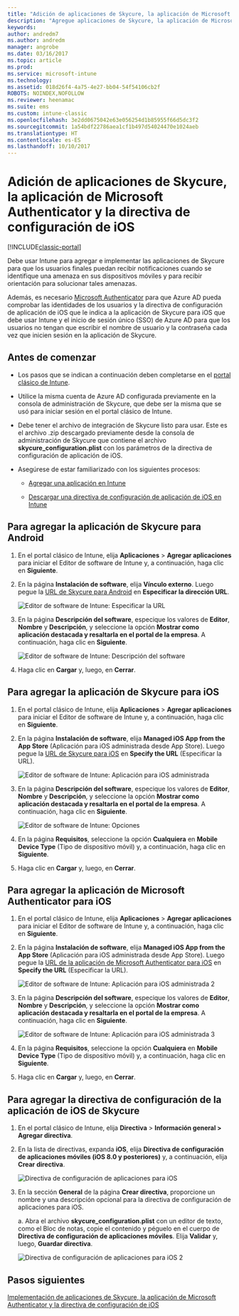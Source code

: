 ```yaml
---
title: "Adición de aplicaciones de Skycure, la aplicación de Microsoft Authenticator y la directiva de configuración de iOS"
description: "Agregue aplicaciones de Skycure, la aplicación de Microsoft Authenticator y la directiva de configuración de iOS en el portal clásico de Intune."
keywords: 
author: andredm7
ms.author: andredm
manager: angrobe
ms.date: 03/16/2017
ms.topic: article
ms.prod: 
ms.service: microsoft-intune
ms.technology: 
ms.assetid: 018d26f4-4a75-4e27-bb04-54f54106cb2f
ROBOTS: NOINDEX,NOFOLLOW
ms.reviewer: heenamac
ms.suite: ems
ms.custom: intune-classic
ms.openlocfilehash: 3e2dd0675042e63e056254d1b85955f66d5dc3f2
ms.sourcegitcommit: 1a54bdf22786aea1cf1b497d54024470e1024aeb
ms.translationtype: HT
ms.contentlocale: es-ES
ms.lasthandoff: 10/10/2017
---
```

# <a name="add-skycure-apps-microsoft-authenticator-app-and-ios-configuration-policy"></a>Adición de aplicaciones de Skycure, la aplicación de Microsoft Authenticator y la directiva de configuración de iOS

[!INCLUDE[classic-portal](../includes/classic-portal.md)]

Debe usar Intune para agregar e implementar las aplicaciones de Skycure para que los usuarios finales puedan recibir notificaciones cuando se identifique una amenaza en sus dispositivos móviles y para recibir orientación para solucionar tales amenazas.

Además, es necesario [Microsoft Authenticator](https://docs.microsoft.com/azure/multi-factor-authentication/end-user/microsoft-authenticator-app-how-to) para que Azure AD pueda comprobar las identidades de los usuarios y la directiva de configuración de aplicación de iOS que le indica a la aplicación de Skycure para iOS que debe usar Intune y el inicio de sesión único (SSO) de Azure AD para que los usuarios no tengan que escribir el nombre de usuario y la contraseña cada vez que inicien sesión en la aplicación de Skycure.

## <a name="before-you-begin"></a>Antes de comenzar

-   Los pasos que se indican a continuación deben completarse en el [portal clásico de Intune](https://manage.microsoft.com/).

-   Utilice la misma cuenta de Azure AD configurada previamente en la consola de administración de Skycure, que debe ser la misma que se usó para iniciar sesión en el portal clásico de Intune.

-   Debe tener el archivo de integración de Skycure listo para usar. Este es el archivo .zip descargado previamente desde la consola de administración de Skycure que contiene el archivo **skycure\_configuration.plist** con los parámetros de la directiva de configuración de aplicación de iOS.

-   Asegúrese de estar familiarizado con los siguientes procesos:

    -   [Agregar una aplicación en Intune](/intune-classic/deploy-use/add-apps)

    -   [Descargar una directiva de configuración de aplicación de iOS en Intune](/intune-classic/deploy-use/configure-ios-apps-with-mobile-app-configuration-policies-in-microsoft-intune)

## <a name="to-add-the-skycure-app-for-android"></a>Para agregar la aplicación de Skycure para Android

1.  En el portal clásico de Intune, elija **Aplicaciones** &gt; **Agregar aplicaciones** para iniciar el Editor de software de Intune y, a continuación, haga clic en **Siguiente**.

2.  En la página **Instalación de software**, elija **Vínculo externo**. Luego pegue la [URL de Skycure para Android](https://play.google.com/store/apps/details?id=com.skycure.skycure) en **Especificar la dirección URL**.

    ![Editor de software de Intune: Especificar la URL](../media/mtp/skycure-add-apps-1.png)

3.  En la página **Descripción del software**, especique los valores de **Editor**, **Nombre** y **Descripción**, y seleccione la opción **Mostrar como aplicación destacada y resaltarla en el portal de la empresa**. A continuación, haga clic en **Siguiente**.

    ![Editor de software de Intune: Descripción del software](../media/mtp/skycure-add-apps-2.png)

4.  Haga clic en **Cargar** y, luego, en **Cerrar**.

## <a name="to-add-the-skycure-app-for-ios"></a>Para agregar la aplicación de Skycure para iOS

1.  En el portal clásico de Intune, elija **Aplicaciones** &gt; **Agregar aplicaciones** para iniciar el Editor de software de Intune y, a continuación, haga clic en **Siguiente**.

2.  En la página **Instalación de software**, elija **Managed iOS App from the App Store** (Aplicación para iOS administrada desde App Store). Luego pegue la [URL de Skycure para iOS](https://itunes.apple.com/us/app/skycure/id695620821?mt=8) en **Specify the URL** (Especificar la URL).

    ![Editor de software de Intune: Aplicación para iOS administrada](../media/mtp/skycure-add-apps-3.png)

3.  En la página **Descripción del software**, especique los valores de **Editor**, **Nombre** y **Descripción**, y seleccione la opción **Mostrar como aplicación destacada y resaltarla en el portal de la empresa**. A continuación, haga clic en **Siguiente**.

    ![Editor de software de Intune: Opciones](../media/mtp/skycure-add-apps-4.png)

4.  En la página **Requisitos**, seleccione la opción **Cualquiera** en **Mobile Device Type** (Tipo de dispositivo móvil) y, a continuación, haga clic en **Siguiente**.

5.  Haga clic en **Cargar** y, luego, en **Cerrar**.

## <a name="to-add-the-microsoft-authenticator-app-for-ios"></a>Para agregar la aplicación de Microsoft Authenticator para iOS

1.  En el portal clásico de Intune, elija **Aplicaciones** &gt; **Agregar aplicaciones** para iniciar el Editor de software de Intune y, a continuación, haga clic en **Siguiente**.

2.  En la página **Instalación de software**, elija **Managed iOS App from the App Store** (Aplicación para iOS administrada desde App Store). Luego pegue la [URL de la aplicación de Microsoft Authenticator para iOS](https://itunes.apple.com/us/app/microsoft-authenticator/id983156458?mt=8) en **Specify the URL** (Especificar la URL).

    ![Editor de software de Intune: Aplicación para iOS administrada 2](../media/mtp/skycure-add-apps-5.png)

3.  En la página **Descripción del software**, especique los valores de **Editor**, **Nombre** y **Descripción**, y seleccione la opción **Mostrar como aplicación destacada y resaltarla en el portal de la empresa**. A continuación, haga clic en **Siguiente**.

    ![Editor de software de Intune: Aplicación para iOS administrada 3](../media/mtp/skycure-add-apps-6.png)

4.  En la página **Requisitos**, seleccione la opción **Cualquiera** en **Mobile Device Type** (Tipo de dispositivo móvil) y, a continuación, haga clic en **Siguiente**.

5.  Haga clic en **Cargar** y, luego, en **Cerrar**.

## <a name="to-add-the-skycure-ios-app-configuration-policy"></a>Para agregar la directiva de configuración de la aplicación de iOS de Skycure

1.  En el portal clásico de Intune, elija **Directiva** &gt; **Información general &gt; Agregar directiva**.

2.  En la lista de directivas, expanda **iOS**, elija **Directiva de configuración de aplicaciones móviles (iOS 8.0 y posteriores)** y, a continuación, elija **Crear directiva**.

    ![Directiva de configuración de aplicaciones para iOS](../media/mtp/skycure-add-apps-7.png)

3.  En la sección **General** de la página **Crear directiva**, proporcione un nombre y una descripción opcional para la directiva de configuración de aplicaciones para iOS.

    a.  Abra el archivo **skycure\_configuration.plist** con un editor de texto, como el Bloc de notas, copie el contenido y péguelo en el cuerpo de **Directiva de configuración de aplicaciones móviles**. Elija **Validar** y, luego, **Guardar directiva**.

       ![Directiva de configuración de aplicaciones para iOS 2](../media/mtp/skycure-add-apps-8.png)

## <a name="next-steps"></a>Pasos siguientes

[Implementación de aplicaciones de Skycure, la aplicación de Microsoft Authenticator y la directiva de configuración de iOS](/intune-classic/deploy-use/deploy-skycure-apps-microsoft-authenticator-app-and-ios-app-configuration-policy)

